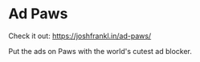 # Ad Paws

Check it out: https://joshfrankl.in/ad-paws/

Put the ads on Paws with the world's cutest ad blocker.